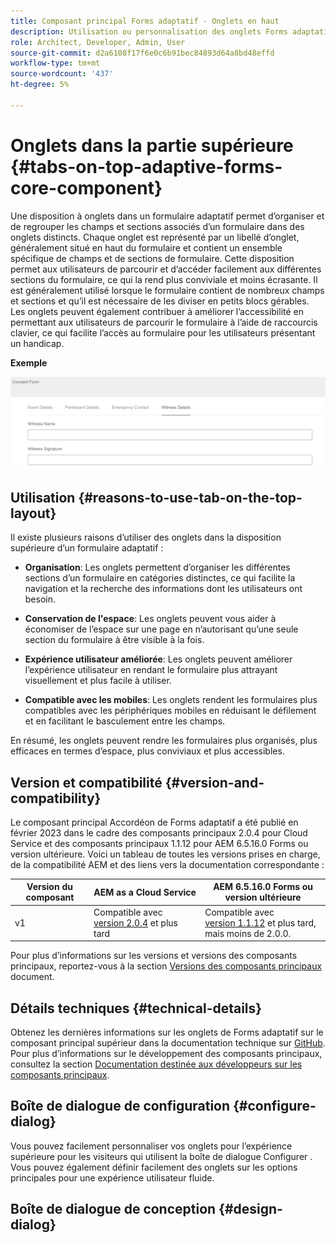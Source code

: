 ```yaml
---
title: Composant principal Forms adaptatif - Onglets en haut
description: Utilisation ou personnalisation des onglets Forms adaptatif sur le composant principal supérieur.
role: Architect, Developer, Admin, User
source-git-commit: d2a6108f17f6e0c6b91bec84893d64a8bd48effd
workflow-type: tm+mt
source-wordcount: '437'
ht-degree: 5%

---
```



# Onglets dans la partie supérieure {#tabs-on-top-adaptive-forms-core-component}

Une disposition à onglets dans un formulaire adaptatif permet d’organiser et de regrouper les champs et sections associés d’un formulaire dans des onglets distincts. Chaque onglet est représenté par un libellé d’onglet, généralement situé en haut du formulaire et contient un ensemble spécifique de champs et de sections de formulaire. Cette disposition permet aux utilisateurs de parcourir et d’accéder facilement aux différentes sections du formulaire, ce qui la rend plus conviviale et moins écrasante. Il est généralement utilisé lorsque le formulaire contient de nombreux champs et sections et qu’il est nécessaire de les diviser en petits blocs gérables. Les onglets peuvent également contribuer à améliorer l’accessibilité en permettant aux utilisateurs de parcourir le formulaire à l’aide de raccourcis clavier, ce qui facilite l’accès au formulaire pour les utilisateurs présentant un handicap.

**Exemple**

![](/help/adaptive-forms/assets/tabs.png)

## Utilisation {#reasons-to-use-tab-on-the-top-layout}

Il existe plusieurs raisons d’utiliser des onglets dans la disposition supérieure d’un formulaire adaptatif :

* **Organisation**: Les onglets permettent d’organiser les différentes sections d’un formulaire en catégories distinctes, ce qui facilite la navigation et la recherche des informations dont les utilisateurs ont besoin.

* **Conservation de l&#39;espace**: Les onglets peuvent vous aider à économiser de l’espace sur une page en n’autorisant qu’une seule section du formulaire à être visible à la fois.

* **Expérience utilisateur améliorée**: Les onglets peuvent améliorer l’expérience utilisateur en rendant le formulaire plus attrayant visuellement et plus facile à utiliser.

* **Compatible avec les mobiles**: Les onglets rendent les formulaires plus compatibles avec les périphériques mobiles en réduisant le défilement et en facilitant le basculement entre les champs.

En résumé, les onglets peuvent rendre les formulaires plus organisés, plus efficaces en termes d’espace, plus conviviaux et plus accessibles.

## Version et compatibilité {#version-and-compatibility}

Le composant principal Accordéon de Forms adaptatif a été publié en février 2023 dans le cadre des composants principaux 2.0.4 pour Cloud Service et des composants principaux 1.1.12 pour AEM 6.5.16.0 Forms ou version ultérieure. Voici un tableau de toutes les versions prises en charge, de la compatibilité AEM et des liens vers la documentation correspondante :

| Version du composant | AEM as a Cloud Service | AEM 6.5.16.0 Forms ou version ultérieure |
|---|---|---|
| v1 | Compatible avec<br>[version 2.0.4](/help/adaptive-forms/version.md) et plus tard | Compatible avec<br>[version 1.1.12](/help/adaptive-forms/version.md) et plus tard, mais moins de 2.0.0. |

Pour plus d’informations sur les versions et versions des composants principaux, reportez-vous à la section [Versions des composants principaux](/help/adaptive-forms/version.md) document.

<!-- ## Sample Component Output {#sample-component-output}

To experience the Accordion Component as well as see examples of its configuration options as well as HTML and JSON output, visit the [Component Library](https://adobe.com/go/aem_cmp_library_accordion). -->

## Détails techniques {#technical-details}

Obtenez les dernières informations sur les onglets de Forms adaptatif sur le composant principal supérieur dans la documentation technique sur [GitHub](https://github.com/adobe/aem-core-forms-components/tree/master/ui.af.apps/src/main/content/jcr_root/apps/core/fd/components/form/tabsontop/v1/tabsontop). Pour plus d’informations sur le développement des composants principaux, consultez la section [Documentation destinée aux développeurs sur les composants principaux](/help/developing/overview.md).

## Boîte de dialogue de configuration {#configure-dialog}

Vous pouvez facilement personnaliser vos onglets pour l’expérience supérieure pour les visiteurs qui utilisent la boîte de dialogue Configurer . Vous pouvez également définir facilement des onglets sur les options principales pour une expérience utilisateur fluide.

## Boîte de dialogue de conception {#design-dialog}

